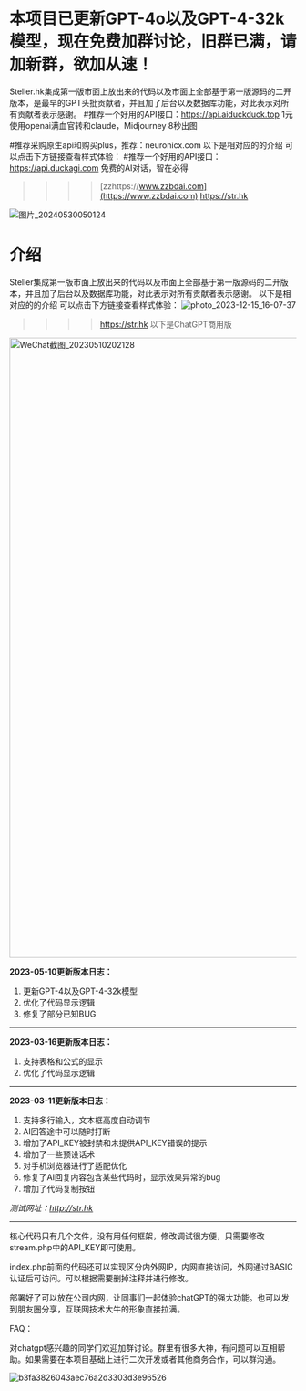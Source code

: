 # 本项目已更新GPT-4o以及GPT-4-32k模型，现在免费加群讨论，旧群已满，请加新群，欲加从速！
Steller.hk集成第一版市面上放出来的代码以及市面上全部基于第一版源码的二开版本，是最早的GPT头批贡献者，并且加了后台以及数据库功能，对此表示对所有贡献者表示感谢。
#推荐一个好用的API接口：https://api.aiduckduck.top
1元使用openai满血官转和claude，Midjourney 8秒出图

#推荐采购原生api和购买plus，推荐：neuronicx.com
以下是相对应的的介绍
可以点击下方链接查看样式体验：
#推荐一个好用的API接口：https://api.duckagi.com
免费的AI对话，智在必得
>>>>[zzhttps://www.zzbdai.com](https://www.zzbdai.com)
>>>>https://str.hk
>>>>

![图片_20240530050124](https://github.com/stellarhk/ChatGPT4.0-Web-Stellar/assets/128345288/95eea264-7757-4e2d-b094-f8019f7745e5)


# 介绍
Steller集成第一版市面上放出来的代码以及市面上全部基于第一版源码的二开版本，并且加了后台以及数据库功能，对此表示对所有贡献者表示感谢。
以下是相对应的的介绍
可以点击下方链接查看样式体验：
![photo_2023-12-15_16-07-37](https://github.com/stellarhk/ChatGPT4.0-Web-Stellar/assets/128345288/52885273-6b69-4de4-87d6-5ac78f8530f0)
>>>>https://str.hk
以下是ChatGPT商用版

<img width="1086" alt="WeChat截图_20230510202128" src="https://github.com/stellarhk/chatgpt/assets/128345288/c0731edf-aa9f-4f77-927e-5a62b2c9f3e8">

**2023-05-10更新版本日志：**

1. 更新GPT-4以及GPT-4-32k模型
2. 优化了代码显示逻辑
3. 修复了部分已知BUG
------
**2023-03-16更新版本日志：**

1. 支持表格和公式的显示
2. 优化了代码显示逻辑

------
**2023-03-11更新版本日志：**

1. 支持多行输入，文本框高度自动调节
3. AI回答途中可以随时打断
4. 增加了API_KEY被封禁和未提供API_KEY错误的提示
5. 增加了一些预设话术
6. 对手机浏览器进行了适配优化
7. 修复了AI回复内容包含某些代码时，显示效果异常的bug
8. 增加了代码复制按钮

*测试网址：http://str.hk*

------

核心代码只有几个文件，没有用任何框架，修改调试很方便，只需要修改stream.php中的API_KEY即可使用。

index.php前面的代码还可以实现区分内外网IP，内网直接访问，外网通过BASIC认证后可访问。可以根据需要删掉注释并进行修改。

部署好了可以放在公司内网，让同事们一起体验chatGPT的强大功能。也可以发到朋友圈分享，互联网技术大牛的形象直接拉满。


FAQ：

对chatgpt感兴趣的同学们欢迎加群讨论。群里有很多大神，有问题可以互相帮助。如果需要在本项目基础上进行二次开发或者其他商务合作，可以群沟通。


![b3fa3826043aec76a2d3303d3e96526](https://github.com/stellarhk/ChatGPT4.0-Web-Stellar/assets/128345288/1ac46306-0bee-4498-af89-db7935028820)


